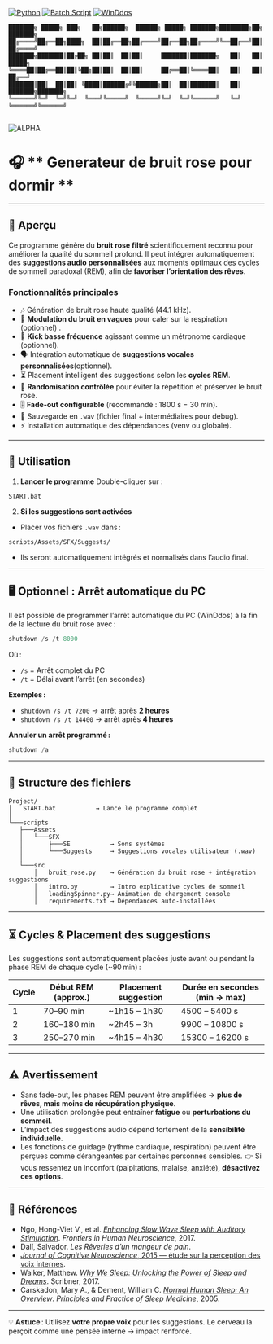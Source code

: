 [![Python](https://img.shields.io/badge/Python-3.10+-blue)](https://www.python.org/)
[![Batch Script](https://img.shields.io/badge/script-batch-DDFF00)](https://learn.microsoft.com/en-us/windows-server/administration/windows-commands/windows-commands)
[![WinDdos](https://img.shields.io/badge/WinDdos-blue)](https://www.microsoft.com/en-us/windows)

```
███████╗ █████╗ ███╗   ██╗██████╗  ██████╗ █████╗ ███████╗████████╗██╗     ███████╗
██╔════╝██╔══██╗████╗  ██║██╔══██╗██╔════╝██╔══██╗██╔════╝╚══██╔══╝██║     ██╔════╝
███████╗███████║██╔██╗ ██║██║  ██║██║     ███████║███████╗   ██║   ██║     █████╗  
╚════██║██╔══██║██║╚██╗██║██║  ██║██║     ██╔══██║╚════██║   ██║   ██║     ██╔══╝  
███████║██║  ██║██║ ╚████║██████╔╝╚██████╗██║  ██║███████║   ██║   ███████╗███████╗
╚══════╝╚═╝  ╚═╝╚═╝  ╚═══╝╚═════╝  ╚═════╝╚═╝  ╚═╝╚══════╝   ╚═╝   ╚══════╝╚══════╝
                                                                                   
```

![ALPHA](https://img.shields.io/badge/ALPHA-red)

# 🎧 ** Generateur de bruit rose pour dormir **

---

## 📌 **Aperçu**

Ce programme génère du **bruit rose filtré** scientifiquement reconnu pour améliorer la qualité du sommeil profond.
Il peut intégrer automatiquement des **suggestions audio personnalisées** aux moments optimaux des cycles de sommeil paradoxal (REM), afin de **favoriser l’orientation des rêves**.

### Fonctionnalités principales

* 🎶 Génération de bruit rose haute qualité (44.1 kHz).
* 🌊 **Modulation du bruit en vagues** pour caler sur la respiration (optionnel) .
* 🥁 **Kick basse fréquence** agissant comme un métronome cardiaque (optionnel).
* 🗣️ Intégration automatique de **suggestions vocales personnalisées**(optionnel).
* ⏳ Placement intelligent des suggestions selon les **cycles REM**.
* 🔄 **Randomisation contrôlée** pour éviter la répétition et préserver le bruit rose.
* 🎚️ **Fade-out configurable** (recommandé : 1800 s = 30 min).
* 📂 Sauvegarde en `.wav` (fichier final + intermédiaires pour debug).
* ⚡ Installation automatique des dépendances (venv ou globale).

---

## 🚀 **Utilisation**

1. **Lancer le programme**
   Double-cliquer sur :

```
START.bat
```

2. **Si les suggestions sont activées**

* Placer vos fichiers `.wav` dans :

```
scripts/Assets/SFX/Suggests/
```

* Ils seront automatiquement intégrés et normalisés dans l’audio final.

---

## 🖥 **Optionnel : Arrêt automatique du PC**

Il est possible de programmer l’arrêt automatique du PC (WinDdos) à la fin de la lecture du bruit rose avec :

```powershell
shutdown /s /t 8000
```

Où :

* `/s` = Arrêt complet du PC
* `/t` = Délai avant l’arrêt (en secondes)

**Exemples :**

* `shutdown /s /t 7200` → arrêt après **2 heures**
* `shutdown /s /t 14400` → arrêt après **4 heures**

**Annuler un arrêt programmé :**

```powershell
shutdown /a
```

---

## 📂 **Structure des fichiers**

```
Project/
│   START.bat           → Lance le programme complet
│
└───scripts
   ├───Assets
   │   └───SFX
   │       ├───SE           → Sons systèmes
   │       └───Suggests     → Suggestions vocales utilisateur (.wav)
   │
   └───src
       │   bruit_rose.py    → Génération du bruit rose + intégration suggestions
       │   intro.py         → Intro explicative cycles de sommeil
       │   loadingSpinner.py→ Animation de chargement console
       │   requirements.txt → Dépendances auto-installées
```

---

## ⏳ **Cycles & Placement des suggestions**

Les suggestions sont automatiquement placées juste avant ou pendant la phase REM de chaque cycle (\~90 min) :

| Cycle | Début REM (approx.) | Placement suggestion | Durée en secondes (min → max) |
| ----- | ------------------- | -------------------- | ----------------------------- |
| 1     | 70–90 min           | \~1h15 – 1h30        | 4500 – 5400 s                 |
| 2     | 160–180 min         | \~2h45 – 3h          | 9900 – 10800 s                |
| 3     | 250–270 min         | \~4h15 – 4h30        | 15300 – 16200 s               |

---

## ⚠️ **Avertissement**

* Sans fade-out, les phases REM peuvent être amplifiées → **plus de rêves, mais moins de récupération physique**.
* Une utilisation prolongée peut entraîner **fatigue** ou **perturbations du sommeil**.
* L’impact des suggestions audio dépend fortement de la **sensibilité individuelle**.
* Les fonctions de guidage (rythme cardiaque, respiration) peuvent être perçues comme dérangeantes par certaines personnes sensibles.
  👉 Si vous ressentez un inconfort (palpitations, malaise, anxiété), **désactivez ces options**.

---

## 📜 **Références**

* Ngo, Hong-Viet V., et al. [*Enhancing Slow Wave Sleep with Auditory Stimulation*](https://www.frontiersin.org/articles/10.3389/fnhum.2013.00871/full). *Frontiers in Human Neuroscience*, 2017.
* Dalí, Salvador. *Les Rêveries d’un mangeur de pain*.
* [*Journal of Cognitive Neuroscience*, 2015 — étude sur la perception des voix internes](https://direct.mit.edu/jocn/article/27/7/1308/28351/Perceiving-Inner-Speech-Voices-as-Internal-or).
* Walker, Matthew. [*Why We Sleep: Unlocking the Power of Sleep and Dreams*](https://en.wikipedia.org/wiki/Why_We_Sleep). Scribner, 2017.
* Carskadon, Mary A., & Dement, William C. [*Normal Human Sleep: An Overview*](https://www.ncbi.nlm.nih.gov/pmc/articles/PMC2656292/). *Principles and Practice of Sleep Medicine*, 2005.

---

💡 **Astuce** : Utilisez **votre propre voix** pour les suggestions. Le cerveau la perçoit comme une pensée interne → impact renforcé.




